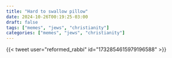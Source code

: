 ```yaml
---
title: "Hard to swallow pillow"
date: 2024-10-26T00:19:25-03:00
draft: false
tags: ["memes", "jews", "christianity"]
categories: ["memes", "jews", "christianity"]
---
```


{{< tweet user="reformed_rabbi" id="1732854615979196588" >}}

